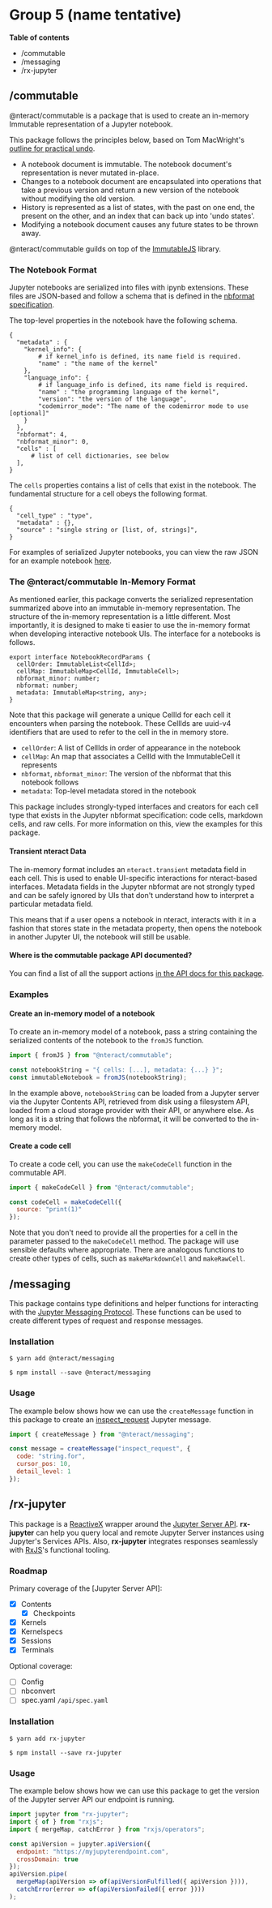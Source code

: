 # Group 5 (name tentative)

**Table of contents**
- /commutable
- /messaging
- /rx-jupyter

## /commutable
@nteract/commutable is a package that is used to create an in-memory Immutable representation of a Jupyter notebook.

This package follows the principles below, based on Tom MacWright's [outline for practical undo](http://www.macwright.org/2015/05/18/practical-undo.html).

- A notebook document is immutable. The notebook document's representation is never mutated in-place.
- Changes to a notebook document are encapsulated into operations that take a previous version and return a new version of the notebook without modifying the old version.
- History is represented as a list of states, with the past on one end, the present on the other, and an index that can back up into 'undo states'.
- Modifying a notebook document causes any future states to be thrown away.

@nteract/commutable guilds on top of the [ImmutableJS](https://immutable-js.github.io/immutable-js/) library.

### The Notebook Format

Jupyter notebooks are serialized into files with ipynb extensions. These files are JSON-based and follow a schema that is defined in the [nbformat specification](https://nbformat.readthedocs.io/en/latest/).

The top-level properties in the notebook have the following schema.

```
{
  "metadata" : {
    "kernel_info": {
        # if kernel_info is defined, its name field is required.
        "name" : "the name of the kernel"
    },
    "language_info": {
        # if language_info is defined, its name field is required.
        "name" : "the programming language of the kernel",
        "version": "the version of the language",
        "codemirror_mode": "The name of the codemirror mode to use [optional]"
    }
  },
  "nbformat": 4,
  "nbformat_minor": 0,
  "cells" : [
      # list of cell dictionaries, see below
  ],
}
```

The `cells` properties contains a list of cells that exist in the notebook. The fundamental structure for a cell obeys the following format.

```
{
  "cell_type" : "type",
  "metadata" : {},
  "source" : "single string or [list, of, strings]",
}
```

For examples of serialized Jupyter notebooks, you can view the raw JSON for an example notebook [here](https://raw.githubusercontent.com/nteract/examples/master/python/intro.ipynb).

### The @nteract/commutable In-Memory Format

As mentioned earlier, this package converts the serialized representation summarized above into an immutable in-memory representation. The structure of the in-memory representation is a little different. Most importantly, it is designed to make ti easier to use the in-memory format when developing interactive notebook UIs. The interface for a notebooks is follows.

```
export interface NotebookRecordParams {
  cellOrder: ImmutableList<CellId>;
  cellMap: ImmutableMap<CellId, ImmutableCell>;
  nbformat_minor: number;
  nbformat: number;
  metadata: ImmutableMap<string, any>;
}
```

Note that this package will generate a unique CellId for each cell it encounters when parsing the notebook. These CellIds are uuid-v4 identifiers that are used to refer to the cell in the in memory store.

- `cellOrder`: A list of CellIds in order of appearance in the notebook
- `cellMap`: An map that associates a CellId with the ImmutableCell it represents
- `nbformat`, `nbformat_minor`: The version of the nbformat that this notebook follows
- `metadata`: Top-level metadata stored in the notebook

This package includes strongly-typed interfaces and creators for each cell type that exists in the Jupyter nbformat specification: code cells, markdown cells, and raw cells. For more information on this, view the examples for this package.

#### Transient nteract Data

The in-memory format includes an `nteract.transient` metadata field in each cell. This is used to enable UI-specific interactions for nteract-based interfaces. Metadata fields in the Jupyter nbformat are not strongly typed and can be safely ignored by UIs that don't understand how to interpret a particular metadata field.

This means that if a user opens a notebook in nteract, interacts with it in a fashion that stores state in the metadata property, then opens the notebook in another Jupyter UI, the notebook will still be usable.

#### Where is the commutable package API documented?

You can find a list of all the support actions [in the API docs for this package](https://packages.nteract.io/modules/commutable.html).

### Examples

#### Create an in-memory model of a notebook

To create an in-memory model of a notebook, pass a string containing the serialized contents of the notebook to the `fromJS` function.

```js
import { fromJS } from "@nteract/commutable";

const notebookString = "{ cells: [...], metadata: {...} }";
const immutableNotebook = fromJS(notebookString);
```

In the example above, `notebookString` can be loaded from a Jupyter server via the Jupyter Contents API, retrieved from disk using a filesystem API, loaded from a cloud storage provider with their API, or anywhere else. As long as it is a string that follows the nbformat, it will be converted to the in-memory model.

#### Create a code cell

To create a code cell, you can use the `makeCodeCell` function in the commutable API.

```js
import { makeCodeCell } from "@nteract/commutable";

const codeCell = makeCodeCell({
  source: "print(1)"
});
```

Note that you don't need to provide all the properties for a cell in the parameter passed to the `makeCodeCell` method. The package will use sensible defaults where appropriate. There are analogous functions to create other types of cells, such as `makeMarkdownCell` and `makeRawCell`.


## /messaging

This package contains type definitions and helper functions for interacting with the [Jupyter Messaging Protocol](https://jupyter-client.readthedocs.io/en/stable/messaging.html). These functions can be used to create different types of request and response messages.

### Installation

```
$ yarn add @nteract/messaging
```

```
$ npm install --save @nteract/messaging
```

### Usage

The example below shows how we can use the `createMessage` function in this package to create an [inspect_request](https://jupyter-client.readthedocs.io/en/stable/messaging.html#introspection) Jupyter message.

```javascript
import { createMessage } from "@nteract/messaging";

const message = createMessage("inspect_request", {
  code: "string.for",
  cursor_pos: 10,
  detail_level: 1
});
```

## /rx-jupyter

This package is a [ReactiveX](http://reactivex.io/) wrapper around the [Jupyter Server API](http://jupyter-api.surge.sh/). **rx-jupyter** can help you query local and remote Jupyter Server instances using Jupyter's Services APIs. Also, **rx-jupyter** integrates responses seamlessly with [RxJS](https://rxjs-dev.firebaseapp.com/)'s functional tooling.

### Roadmap

Primary coverage of the [Jupyter Server API]:

- [x] Contents
  - [x] Checkpoints
- [x] Kernels
- [x] Kernelspecs
- [x] Sessions
- [x] Terminals

Optional coverage:

- [ ] Config
- [ ] nbconvert
- [ ] spec.yaml `/api/spec.yaml`

### Installation

```
$ yarn add rx-jupyter
```

```
$ npm install --save rx-jupyter
```

### Usage

The example below shows how we can use this package to get the version of the Jupyter server API our endpoint is running.

```javascript
import jupyter from "rx-jupyter";
import { of } from "rxjs";
import { mergeMap, catchError } from "rxjs/operators";

const apiVersion = jupyter.apiVersion({
  endpoint: "https://myjupyterendpoint.com",
  crossDomain: true
});
apiVersion.pipe(
  mergeMap(apiVersion => of(apiVersionFulfilled({ apiVersion }))),
  catchError(error => of(apiVersionFailed({ error })))
);
```
